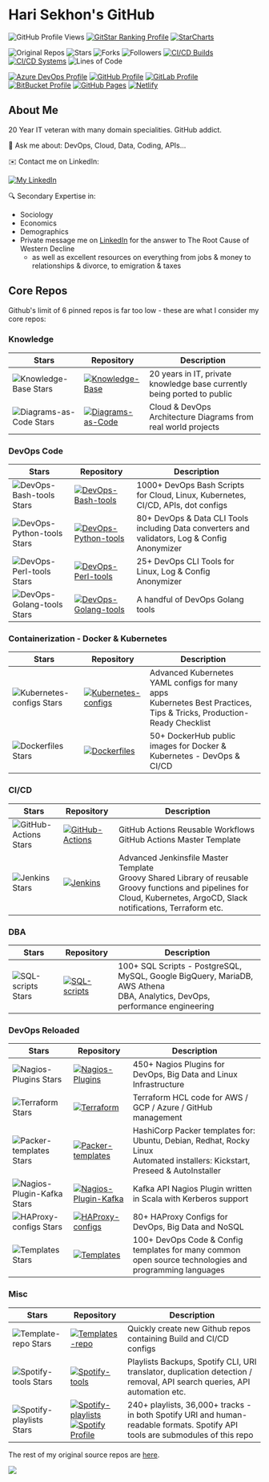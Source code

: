 # Hari Sekhon's GitHub

<!--
**HariSekhon/HariSekhon** is a ✨ _special_ ✨ repository because its `README.md` (this file) appears on your GitHub profile.

Here are some ideas to get you started:

- 🔭 I’m currently working on ...
- 🌱 I’m currently learning ...
- 👯 I’m looking to collaborate on ...
- 🤔 I’m looking for help with ...
- 💬 Ask me about ...
- 📫 How to reach me: ...
- 😄 Pronouns: ...
- ⚡ Fun fact: ...
-->

![GitHub Profile Views](https://komarev.com/ghpvc/?username=your-github-username&color=blue&label=GitHub+Profile+Views)
[![GitStar Ranking Profile](https://img.shields.io/badge/GitStar%20Ranking%20By%20Repo%20Stars-Top_0.01%25-blue?logo=github)](https://gitstar-ranking.com/HariSekhon)
[![StarCharts](https://img.shields.io/badge/Star-Charts-blue?logo=github)](https://github.com/HariSekhon/DevOps-Bash-tools/blob/master/STARCHARTS.md)

![Original Repos](https://img.shields.io/badge/Repos-28-blue?logo=github)
![Stars](https://img.shields.io/badge/Stars-7583-blue?logo=github)
![Forks](https://img.shields.io/badge/Forks-2635-blue?logo=github)
![Followers](https://img.shields.io/badge/Followers-1562-blue?logo=github)
[![CI/CD Builds](https://img.shields.io/badge/CI%2FCD%20Builds-693-blue?logo=circleci)](https://harisekhon.github.io/CI-CD/)
[![CI/CD Systems](https://img.shields.io/badge/CI%2FCD%20Systems-23-blue?logo=circleci)](https://harisekhon.github.io/CI-CD/)
![Lines of Code](https://img.shields.io/badge/lines%20of%20code-292.3k-lightgrey?logo=codecademy)

[![Azure DevOps Profile](https://img.shields.io/badge/Azure%20DevOps-HariSekhon-0078D7?logo=azure%20devops)](https://dev.azure.com/harisekhon/GitHub)
[![GitHub Profile](https://img.shields.io/badge/GitHub-HariSekhon-2088FF?logo=github)](https://github.com/HariSekhon)
[![GitLab Profile](https://img.shields.io/badge/GitLab-HariSekhon-FCA121?logo=gitlab)](https://gitlab.com/HariSekhon)
[![BitBucket Profile](https://img.shields.io/badge/BitBucket-HariSekhon-0052CC?logo=bitbucket)](https://bitbucket.org/HariSekhon)
[![GitHub Pages](https://img.shields.io/badge/GitHub-Pages-2088FF?logo=github)](https://harisekhon.github.io/CI-CD/)
[![Netlify](https://img.shields.io/badge/Netlify-site-00C7B7?logo=netlify)](https://harisekhon.netlify.app/)

## About Me

20 Year IT veteran with many domain specialities. GitHub addict.

💬 Ask me about: DevOps, Cloud, Data, Coding, APIs...

✉️ Contact me on LinkedIn:

[![My LinkedIn](https://img.shields.io/badge/LinkedIn%20Profile-HariSekhon-blue?logo=linkedin)](https://www.linkedin.com/in/HariSekhon/)

🔍 Secondary Expertise in:

- Sociology
- Economics
- Demographics
- Private message me on [LinkedIn](https://www.linkedin.com/in/HariSekhon/)
for the answer to The Root Cause of Western Decline
  - as well as excellent resources on everything from jobs & money to relationships & divorce, to emigration & taxes

## Core Repos

Github's limit of 6 pinned repos is far too low - these are what I consider my core repos:

### Knowledge

| Stars                                                                                                     | Repository                                                                                                                                                                                                                                                                                                                                     | Description                                                             |
|-----------------------------------------------------------------------------------------------------------|------------------------------------------------------------------------------------------------------------------------------------------------------------------------------------------------------------------------------------------------------------------------------------------------------------------------------------------------|-------------------------------------------------------------------------|
| ![Knowledge-Base Stars](https://img.shields.io/github/stars/HariSekhon/Knowledge-Base?label=)             | [![Knowledge-Base](https://img.shields.io/badge/Knowledge--Base-blue?logo=github&logoColor=white&labelColor=grey)](https://github.com/HariSekhon/Knowledge-Base)                                                                                                                                                                               | 20 years in IT, private knowledge base currently being ported to public |
| ![Diagrams-as-Code Stars](https://img.shields.io/github/stars/HariSekhon/Diagrams-as-Code?label=)         | [![Diagrams-as-Code](https://img.shields.io/badge/Diagrams--as--Code-blue?logo=github&logoColor=white&labelColor=grey)](https://github.com/HariSekhon/Diagrams-as-Code)                                                                                                                                                                        | Cloud & DevOps Architecture Diagrams from real world projects           |

### DevOps Code

| Stars                                                                                                     | Repository                                                                                                                                                                | Description                                                                                   |
|-----------------------------------------------------------------------------------------------------------|---------------------------------------------------------------------------------------------------------------------------------------------------------------------------|-----------------------------------------------------------------------------------------------|
| ![DevOps-Bash-tools Stars](https://img.shields.io/github/stars/HariSekhon/DevOps-Bash-tools?label=)       | [![DevOps-Bash-tools](https://img.shields.io/badge/DevOps--Bash-blue?logo=github&logoColor=white&labelColor=grey)](https://github.com/HariSekhon/DevOps-Bash-tools)       | 1000+ DevOps Bash Scripts for Cloud, Linux, Kubernetes, CI/CD, APIs, dot configs              |
| ![DevOps-Python-tools Stars](https://img.shields.io/github/stars/HariSekhon/DevOps-Python-tools?label=)   | [![DevOps-Python-tools](https://img.shields.io/badge/DevOps--Python-blue?logo=github&logoColor=white&labelColor=grey)](https://github.com/HariSekhon/DevOps-Python-tools) | 80+ DevOps & Data CLI Tools including Data converters and validators, Log & Config Anonymizer |
| ![DevOps-Perl-tools Stars](https://img.shields.io/github/stars/HariSekhon/DevOps-Perl-tools?label=)       | [![DevOps-Perl-tools](https://img.shields.io/badge/DevOps--Perl-blue?logo=github&logoColor=white&labelColor=grey)](https://github.com/HariSekhon/DevOps-Perl-tools)       | 25+ DevOps CLI Tools for Linux, Log & Config Anonymizer                                       |
| ![DevOps-Golang-tools Stars](https://img.shields.io/github/stars/HariSekhon/DevOps-Golang-tools?label=)   | [![DevOps-Golang-tools](https://img.shields.io/badge/DevOps--Golang-blue?logo=github&logoColor=white&labelColor=grey)](https://github.com/HariSekhon/DevOps-Golang-tools) | A handful of DevOps Golang tools                                                              |

### Containerization - Docker & Kubernetes

| Stars                                                                                                     | Repository                                                                                                                                                          | Description                                                                                                              |
|-----------------------------------------------------------------------------------------------------------|---------------------------------------------------------------------------------------------------------------------------------------------------------------------|--------------------------------------------------------------------------------------------------------------------------|
| ![Kubernetes-configs Stars](https://img.shields.io/github/stars/HariSekhon/Kubernetes-configs?label=)     | [![Kubernetes-configs](https://img.shields.io/badge/Kubernetes-blue?logo=github&logoColor=white&labelColor=grey)](https://github.com/HariSekhon/Kubernetes-configs) | Advanced Kubernetes YAML configs for many apps<br />Kubernetes Best Practices, Tips & Tricks, Production-Ready Checklist |
| ![Dockerfiles Stars](https://img.shields.io/github/stars/HariSekhon/Dockerfiles?label=)                   | [![Dockerfiles](https://img.shields.io/badge/Dockerfiles-blue?logo=github&logoColor=white&labelColor=grey)](https://github.com/HariSekhon/Dockerfiles)              | 50+ DockerHub public images for Docker & Kubernetes - DevOps & CI/CD                                                     |

### CI/CD

| Stars                                                                                         | Repository                                                                                                                                                       | Description                                                                                                                                                                   |
|-----------------------------------------------------------------------------------------------|------------------------------------------------------------------------------------------------------------------------------------------------------------------|-------------------------------------------------------------------------------------------------------------------------------------------------------------------------------|
| ![GitHub-Actions Stars](https://img.shields.io/github/stars/HariSekhon/GitHub-Actions?label=) | [![GitHub-Actions](https://img.shields.io/badge/GitHub--Actions-blue?logo=github&logoColor=white&labelColor=grey)](https://github.com/HariSekhon/GitHub-Actions) | GitHub Actions Reusable Workflows<br/>GitHub Actions Master Template                                                                                                          |
| ![Jenkins Stars](https://img.shields.io/github/stars/HariSekhon/Jenkins?label=)               | [![Jenkins](https://img.shields.io/badge/Jenkins-blue?logo=github&logoColor=white&labelColor=grey)](https://github.com/HariSekhon/Jenkins)                       | Advanced Jenkinsfile Master Template<br />Groovy Shared Library of reusable Groovy functions and pipelines for Cloud, Kubernetes, ArgoCD, Slack notifications, Terraform etc. |

### DBA

| Stars                                                                                                   | Repository                                                                                                                                     | Description                                                                                                                    |
|---------------------------------------------------------------------------------------------------------|------------------------------------------------------------------------------------------------------------------------------------------------|--------------------------------------------------------------------------------------------------------------------------------|
| ![SQL-scripts Stars](https://img.shields.io/github/stars/HariSekhon/SQL-scripts?label=)                 | [![SQL-scripts](https://img.shields.io/badge/SQL-blue?logo=github&logoColor=white&labelColor=grey)](https://github.com/HariSekhon/SQL-scripts) | 100+ SQL Scripts - PostgreSQL, MySQL, Google BigQuery, MariaDB, AWS Athena<br/>DBA, Analytics, DevOps, performance engineering |

### DevOps Reloaded

| Stars                                                                                                   | Repository                                                                                                                                                                       | Description                                                                                                                      |
|---------------------------------------------------------------------------------------------------------|----------------------------------------------------------------------------------------------------------------------------------------------------------------------------------|----------------------------------------------------------------------------------------------------------------------------------|
| ![Nagios-Plugins Stars](https://img.shields.io/github/stars/HariSekhon/Nagios-Plugins?label=)           | [![Nagios-Plugins](https://img.shields.io/badge/Nagios--Plugins-blue?logo=github&logoColor=white&labelColor=grey)](https://github.com/HariSekhon/Nagios-Plugins)                 | 450+ Nagios Plugins for DevOps, Big Data and Linux Infrastructure                                                                |
| ![Terraform Stars](https://img.shields.io/github/stars/HariSekhon/Terraform?label=)                     | [![Terraform](https://img.shields.io/badge/Terraform-blue?logo=github&logoColor=white&labelColor=grey)](https://github.com/HariSekhon/Terraform)                                 | Terraform HCL code for AWS / GCP / Azure / GitHub management                                                                     |
| ![Packer-templates Stars](https://img.shields.io/github/stars/HariSekhon/Packer-templates?label=)       | [![Packer-templates](https://img.shields.io/badge/Packer-blue?logo=github&logoColor=white&labelColor=grey)](https://github.com/HariSekhon/Packer-templates)                      | HashiCorp Packer templates for: Ubuntu, Debian, Redhat, Rocky Linux<br/>Automated installers: Kickstart, Preseed & AutoInstaller |
| ![Nagios-Plugin-Kafka Stars](https://img.shields.io/github/stars/HariSekhon/Nagios-Plugin-Kafka?label=) | [![Nagios-Plugin-Kafka](https://img.shields.io/badge/Nagios--Plugin--Kafka-blue?logo=github&logoColor=white&labelColor=grey)](https://github.com/HariSekhon/Nagios-Plugin-Kafka) | Kafka API Nagios Plugin written in Scala with Kerberos support                                                                   |
| ![HAProxy-configs Stars](https://img.shields.io/github/stars/HariSekhon/HAProxy-configs?label=)         | [![HAProxy-configs](https://img.shields.io/badge/HAProxy-blue?logo=github&logoColor=white&labelColor=grey)](https://github.com/HariSekhon/HAProxy-configs)                       | 80+ HAProxy Configs for DevOps, Big Data and NoSQL                                                                               |
| ![Templates Stars](https://img.shields.io/github/stars/HariSekhon/Templates?label=)                     | [![Templates](https://img.shields.io/badge/Templates-blue?logo=github&logoColor=white&labelColor=grey)](https://github.com/HariSekhon/Templates)                                 | 100+ DevOps Code & Config templates for many common open source technologies and programming languages                           |

### Misc

| Stars                                                                                               | Repository                                                                                                                                                                                                                                                                                                                                     | Description                                                                                                                    |
|-----------------------------------------------------------------------------------------------------|------------------------------------------------------------------------------------------------------------------------------------------------------------------------------------------------------------------------------------------------------------------------------------------------------------------------------------------------|--------------------------------------------------------------------------------------------------------------------------------|
| ![Template-repo Stars](https://img.shields.io/github/stars/HariSekhon/Template-repo?label=)         | [![Templates-repo](https://img.shields.io/badge/Template--repo-blue?logo=github&logoColor=white&labelColor=grey)](https://github.com/HariSekhon/Template-repo)                                                                                                                                                                                 | Quickly create new Github repos containing Build and CI/CD configs                                                             |
| ![Spotify-tools Stars](https://img.shields.io/github/stars/HariSekhon/Spotify-tools?label=)         | [![Spotify-tools](https://img.shields.io/badge/Spotify--tools-blue?logo=github&logoColor=white&labelColor=grey)](https://github.com/HariSekhon/Spotify-tools)                                                                                                                                                                                  | Playlists Backups, Spotify CLI, URI translator, duplication detection / removal, API search queries, API automation etc.       |
| ![Spotify-playlists Stars](https://img.shields.io/github/stars/HariSekhon/Spotify-playlists?label=) | [![Spotify-playlists](https://img.shields.io/badge/Spotify--playlists-blue?logo=github&logoColor=white&labelColor=grey)](https://github.com/HariSekhon/Spotify-playlists)<br />[![Spotify Profile](https://img.shields.io/badge/Spotify%20Profile-HariSekhon-brightgreen?logo=spotify&style=social)](https://open.spotify.com/user/harisekhon) | 240+ playlists, 36,000+ tracks - in both Spotify URI and human-readable formats. Spotify API tools are submodules of this repo |

The rest of my original source repos are
[here](https://github.com/HariSekhon?tab=repositories&q=&type=source&language=&sort=stargazers).

<!-- 1x1 pixel counter to record hits -->
![](https://hit.yhype.me/github/profile?user_id=2211051)

